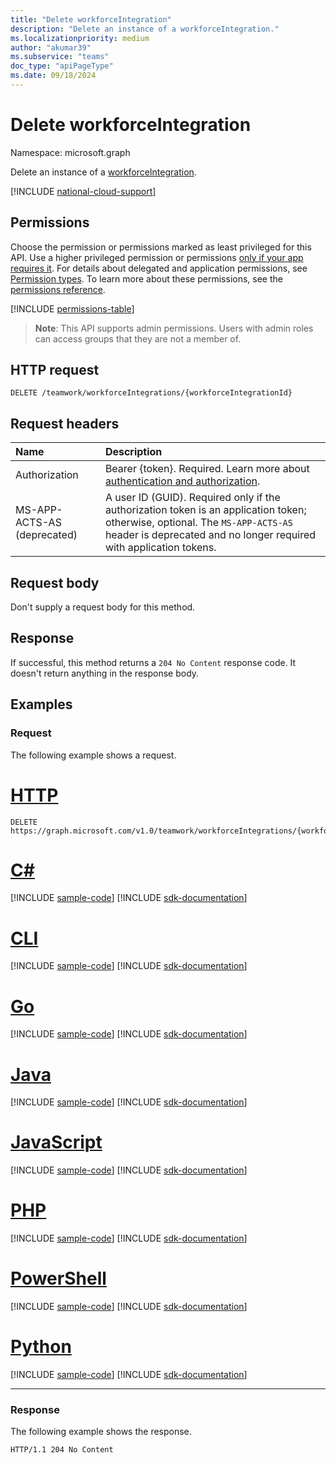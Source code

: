 ```yaml
---
title: "Delete workforceIntegration"
description: "Delete an instance of a workforceIntegration."
ms.localizationpriority: medium
author: "akumar39"
ms.subservice: "teams"
doc_type: "apiPageType"
ms.date: 09/18/2024
---
```


# Delete workforceIntegration

Namespace: microsoft.graph

Delete an instance of a [workforceIntegration](../resources/workforceintegration.md).

[!INCLUDE [national-cloud-support](../../includes/global-only.md)]

## Permissions

Choose the permission or permissions marked as least privileged for this API. Use a higher privileged permission or permissions [only if your app requires it](/graph/permissions-overview#best-practices-for-using-microsoft-graph-permissions). For details about delegated and application permissions, see [Permission types](/graph/permissions-overview#permission-types). To learn more about these permissions, see the [permissions reference](/graph/permissions-reference).

<!-- { "blockType": "permissions", "name": "workforceintegration_delete" } -->
[!INCLUDE [permissions-table](../includes/permissions/workforceintegration-delete-permissions.md)]

> **Note**: This API supports admin permissions. Users with admin roles can access groups that they are not a member of.

## HTTP request

<!-- { "blockType": "ignored" } -->

```http
DELETE /teamwork/workforceIntegrations/{workforceIntegrationId}
```

## Request headers

| Name          | Description   |
|:--------------|:--------------|
|Authorization|Bearer {token}. Required. Learn more about [authentication and authorization](/graph/auth/auth-concepts).|
| MS-APP-ACTS-AS (deprecated) | A user ID (GUID). Required only if the authorization token is an application token; otherwise, optional. The `MS-APP-ACTS-AS` header is deprecated and no longer required with application tokens.|

## Request body

Don't supply a request body for this method.

## Response

If successful, this method returns a `204 No Content` response code. It doesn't return anything in the response body.

## Examples

### Request

The following example shows a request.


# [HTTP](#tab/http)
<!-- {
  "blockType": "request",
  "name": "delete_workforceintegration"
}-->

```http
DELETE https://graph.microsoft.com/v1.0/teamwork/workforceIntegrations/{workforceIntegrationId}
```

# [C#](#tab/csharp)
[!INCLUDE [sample-code](../includes/snippets/csharp/delete-workforceintegration-csharp-snippets.md)]
[!INCLUDE [sdk-documentation](../includes/snippets/snippets-sdk-documentation-link.md)]

# [CLI](#tab/cli)
[!INCLUDE [sample-code](../includes/snippets/cli/delete-workforceintegration-cli-snippets.md)]
[!INCLUDE [sdk-documentation](../includes/snippets/snippets-sdk-documentation-link.md)]

# [Go](#tab/go)
[!INCLUDE [sample-code](../includes/snippets/go/delete-workforceintegration-go-snippets.md)]
[!INCLUDE [sdk-documentation](../includes/snippets/snippets-sdk-documentation-link.md)]

# [Java](#tab/java)
[!INCLUDE [sample-code](../includes/snippets/java/delete-workforceintegration-java-snippets.md)]
[!INCLUDE [sdk-documentation](../includes/snippets/snippets-sdk-documentation-link.md)]

# [JavaScript](#tab/javascript)
[!INCLUDE [sample-code](../includes/snippets/javascript/delete-workforceintegration-javascript-snippets.md)]
[!INCLUDE [sdk-documentation](../includes/snippets/snippets-sdk-documentation-link.md)]

# [PHP](#tab/php)
[!INCLUDE [sample-code](../includes/snippets/php/delete-workforceintegration-php-snippets.md)]
[!INCLUDE [sdk-documentation](../includes/snippets/snippets-sdk-documentation-link.md)]

# [PowerShell](#tab/powershell)
[!INCLUDE [sample-code](../includes/snippets/powershell/delete-workforceintegration-powershell-snippets.md)]
[!INCLUDE [sdk-documentation](../includes/snippets/snippets-sdk-documentation-link.md)]

# [Python](#tab/python)
[!INCLUDE [sample-code](../includes/snippets/python/delete-workforceintegration-python-snippets.md)]
[!INCLUDE [sdk-documentation](../includes/snippets/snippets-sdk-documentation-link.md)]

---

### Response

The following example shows the response.

<!-- {
  "blockType": "response",
  "truncated": true
} -->

```http
HTTP/1.1 204 No Content
```

<!-- uuid: 16cd6b66-4b1a-43a1-adaf-3a886856ed98
2019-02-04 14:57:30 UTC -->
<!-- {
  "type": "#page.annotation",
  "description": "Delete workforceIntegration",
  "keywords": "",
  "section": "documentation",
  "tocPath": ""
}-->

